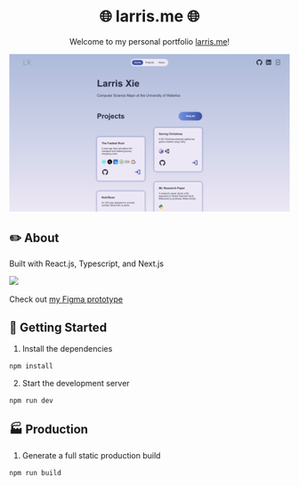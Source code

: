 <h1 align="center">🌐 larris.me 🌐</h1>
<p align="center">
Welcome to my personal portfolio <a href="https://www.larris.me/)">larris.me</a>!</p>
<img width="1306" alt="HomeScreen" src="https://github.com/Profilist/Portfolio/blob/main/public/preview.png"/>

## ✏️ About
Built with React.js, Typescript, and Next.js
<p>
    <a href="https://skillicons.dev">
      <img src="https://skillicons.dev/icons?i=react,ts,next" />
    </a>
  </p>

Check out [my Figma prototype](https://www.figma.com/design/ujdiNo15hf8Fx7v69T6RLM/Personal-Website?node-id=0-1&t=mRGRshPNwa3rdKKZ-1)

## 🚀 Getting Started
1. Install the dependencies
```bash
npm install
```
2. Start the development server
```bash
npm run dev
```

## 🏭 Production
1. Generate a full static production build
```bash
npm run build
```
